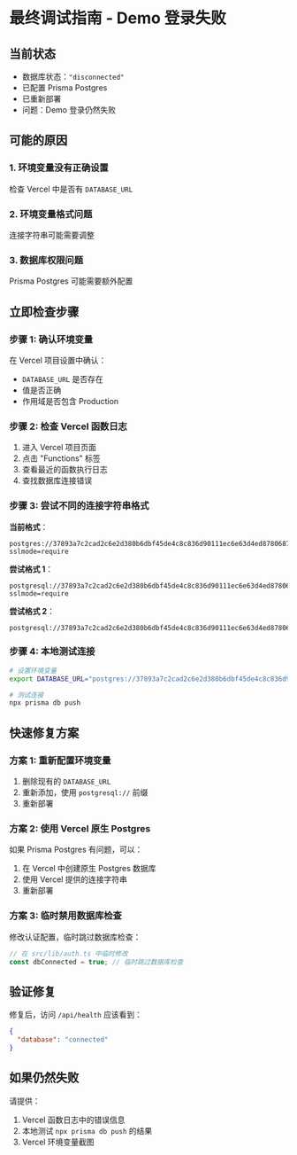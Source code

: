 # 最终调试指南 - Demo 登录失败

## 当前状态
- 数据库状态：`"disconnected"`
- 已配置 Prisma Postgres
- 已重新部署
- 问题：Demo 登录仍然失败

## 可能的原因

### 1. 环境变量没有正确设置
检查 Vercel 中是否有 `DATABASE_URL`

### 2. 环境变量格式问题
连接字符串可能需要调整

### 3. 数据库权限问题
Prisma Postgres 可能需要额外配置

## 立即检查步骤

### 步骤 1: 确认环境变量
在 Vercel 项目设置中确认：
- `DATABASE_URL` 是否存在
- 值是否正确
- 作用域是否包含 Production

### 步骤 2: 检查 Vercel 函数日志
1. 进入 Vercel 项目页面
2. 点击 "Functions" 标签
3. 查看最近的函数执行日志
4. 查找数据库连接错误

### 步骤 3: 尝试不同的连接字符串格式

**当前格式**：
```
postgres://37893a7c2cad2c6e2d380b6dbf45de4c8c836d90111ec6e63d4ed87806874458:sk_zbCXC_ypIq8xBMmZCCNQU@db.prisma.io:5432/postgres?sslmode=require
```

**尝试格式 1**：
```
postgresql://37893a7c2cad2c6e2d380b6dbf45de4c8c836d90111ec6e63d4ed87806874458:sk_zbCXC_ypIq8xBMmZCCNQU@db.prisma.io:5432/postgres?sslmode=require
```

**尝试格式 2**：
```
postgresql://37893a7c2cad2c6e2d380b6dbf45de4c8c836d90111ec6e63d4ed87806874458:sk_zbCXC_ypIq8xBMmZCCNQU@db.prisma.io:5432/postgres
```

### 步骤 4: 本地测试连接
```bash
# 设置环境变量
export DATABASE_URL="postgres://37893a7c2cad2c6e2d380b6dbf45de4c8c836d90111ec6e63d4ed87806874458:sk_zbCXC_ypIq8xBMmZCCNQU@db.prisma.io:5432/postgres?sslmode=require"

# 测试连接
npx prisma db push
```

## 快速修复方案

### 方案 1: 重新配置环境变量
1. 删除现有的 `DATABASE_URL`
2. 重新添加，使用 `postgresql://` 前缀
3. 重新部署

### 方案 2: 使用 Vercel 原生 Postgres
如果 Prisma Postgres 有问题，可以：
1. 在 Vercel 中创建原生 Postgres 数据库
2. 使用 Vercel 提供的连接字符串
3. 重新部署

### 方案 3: 临时禁用数据库检查
修改认证配置，临时跳过数据库检查：

```typescript
// 在 src/lib/auth.ts 中临时修改
const dbConnected = true; // 临时跳过数据库检查
```

## 验证修复
修复后，访问 `/api/health` 应该看到：
```json
{
  "database": "connected"
}
```

## 如果仍然失败
请提供：
1. Vercel 函数日志中的错误信息
2. 本地测试 `npx prisma db push` 的结果
3. Vercel 环境变量截图
